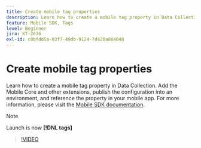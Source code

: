 ```yaml
---
title: Create mobile tag properties
description: Learn how to create a mobile tag property in Data Collection. Add the Mobile Core and other extensions, publish the configuration into an environment, and reference the property in your mobile app.
feature: Mobile SDK, Tags
level: Beginner
jira: KT-2636
exl-id: c0bfdd5a-03f7-49db-9124-7d420a884048
---
```

# Create mobile tag properties

Learn how to create a mobile tag property in Data Collection. Add the Mobile Core and other extensions, publish the configuration into an environment, and reference the property in your mobile app. For more information, please visit the [Mobile SDK documentation](https://developer.adobe.com/client-sdks/documentation/).

>[!NOTE]
>
> Launch is now **[!DNL tags]**

>[!VIDEO](https://video.tv.adobe.com/v/26264/?learn=on&enablevpops)
